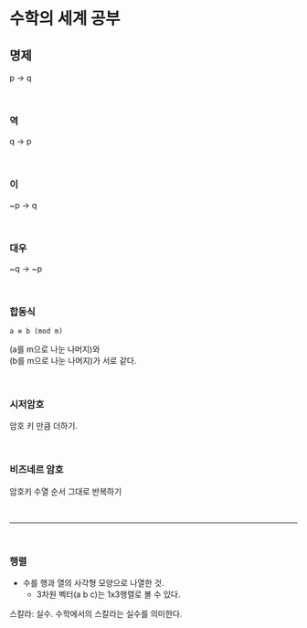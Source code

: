 # 수학의 세계 공부

## 명제
p -> q

<br>

### 역
q -> p

<br>

### 이
~p -> q

<br>

### 대우
~q -> ~p

<br>

### 합동식
`a ≡ b (mod m)`   

(a를 m으로 나눈 나머지)와  
(b를 m으로 나눈 나머지)가 서로 같다.

<br>

### 시저암호
암호 키 만큼 더하기.


<br>

### 비즈네르 암호
암호키 수열 순서 그대로 반복하기

<br>

---

<br>

### 행렬  

* 수를 행과 열의 사각형 모양으로 나열한 것.
    * 3차원 벡터(a b c)는 1x3행렬로 볼 수 있다. 

스칼라: 실수. 수학에서의 스칼라는 실수를 의미한다.